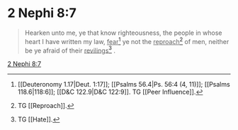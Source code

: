 # 2 Nephi 8:7

> Hearken unto me, ye that know righteousness, the people in whose heart I have written my law, <u>fear</u>[^a] ye not the <u>reproach</u>[^b] of men, neither be ye afraid of their <u>revilings</u>[^c] .

[2 Nephi 8:7](https://www.churchofjesuschrist.org/study/scriptures/bofm/2-ne/8?lang=eng&id=p7#p7)


[^a]: [[Deuteronomy 1.17|Deut. 1:17]]; [[Psalms 56.4|Ps. 56:4 (4, 11)]]; [[Psalms 118.6|118:6]]; [[D&C 122.9|D&C 122:9]]. TG [[Peer Influence]].
[^b]: TG [[Reproach]].
[^c]: TG [[Hate]].
